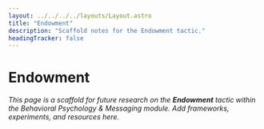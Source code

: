 ```yaml
---
layout: ../../../../layouts/Layout.astro
title: "Endowment"
description: "Scaffold notes for the Endowment tactic."
headingTracker: false
---
```

# Endowment

_This page is a scaffold for future research on the **Endowment** tactic within the Behavioral Psychology & Messaging module. Add frameworks, experiments, and resources here._
